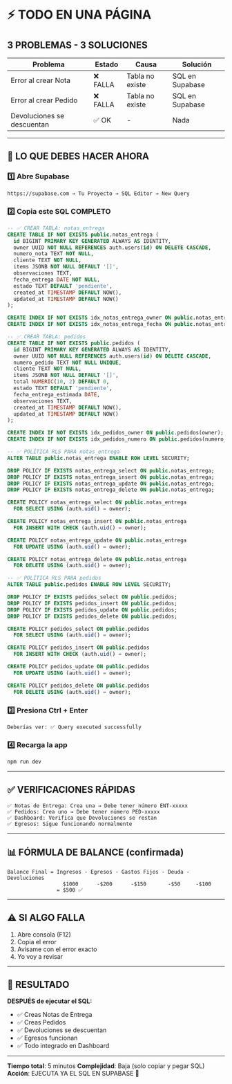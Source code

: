 # ⚡ TODO EN UNA PÁGINA

## 3 PROBLEMAS - 3 SOLUCIONES

| Problema | Estado | Causa | Solución |
|----------|--------|-------|----------|
| Error al crear Nota | ❌ FALLA | Tabla no existe | SQL en Supabase |
| Error al crear Pedido | ❌ FALLA | Tabla no existe | SQL en Supabase |
| Devoluciones se descuentan | ✅ OK | - | Nada |

---

## 🚀 LO QUE DEBES HACER AHORA

### 1️⃣ Abre Supabase
```
https://supabase.com → Tu Proyecto → SQL Editor → New Query
```

### 2️⃣ Copia este SQL COMPLETO

```sql
-- ✅ CREAR TABLA: notas_entrega
CREATE TABLE IF NOT EXISTS public.notas_entrega (
  id BIGINT PRIMARY KEY GENERATED ALWAYS AS IDENTITY,
  owner UUID NOT NULL REFERENCES auth.users(id) ON DELETE CASCADE,
  numero_nota TEXT NOT NULL,
  cliente TEXT NOT NULL,
  items JSONB NOT NULL DEFAULT '[]',
  observaciones TEXT,
  fecha_entrega DATE NOT NULL,
  estado TEXT DEFAULT 'pendiente',
  created_at TIMESTAMP DEFAULT NOW(),
  updated_at TIMESTAMP DEFAULT NOW()
);

CREATE INDEX IF NOT EXISTS idx_notas_entrega_owner ON public.notas_entrega(owner);
CREATE INDEX IF NOT EXISTS idx_notas_entrega_fecha ON public.notas_entrega(fecha_entrega);

-- ✅ CREAR TABLA: pedidos
CREATE TABLE IF NOT EXISTS public.pedidos (
  id BIGINT PRIMARY KEY GENERATED ALWAYS AS IDENTITY,
  owner UUID NOT NULL REFERENCES auth.users(id) ON DELETE CASCADE,
  numero_pedido TEXT NOT NULL UNIQUE,
  cliente TEXT NOT NULL,
  items JSONB NOT NULL DEFAULT '[]',
  total NUMERIC(10, 2) DEFAULT 0,
  estado TEXT DEFAULT 'pendiente',
  fecha_entrega_estimada DATE,
  observaciones TEXT,
  created_at TIMESTAMP DEFAULT NOW(),
  updated_at TIMESTAMP DEFAULT NOW()
);

CREATE INDEX IF NOT EXISTS idx_pedidos_owner ON public.pedidos(owner);
CREATE INDEX IF NOT EXISTS idx_pedidos_numero ON public.pedidos(numero_pedido);

-- ✅ POLÍTICA RLS PARA notas_entrega
ALTER TABLE public.notas_entrega ENABLE ROW LEVEL SECURITY;

DROP POLICY IF EXISTS notas_entrega_select ON public.notas_entrega;
DROP POLICY IF EXISTS notas_entrega_insert ON public.notas_entrega;
DROP POLICY IF EXISTS notas_entrega_update ON public.notas_entrega;
DROP POLICY IF EXISTS notas_entrega_delete ON public.notas_entrega;

CREATE POLICY notas_entrega_select ON public.notas_entrega
  FOR SELECT USING (auth.uid() = owner);

CREATE POLICY notas_entrega_insert ON public.notas_entrega
  FOR INSERT WITH CHECK (auth.uid() = owner);

CREATE POLICY notas_entrega_update ON public.notas_entrega
  FOR UPDATE USING (auth.uid() = owner);

CREATE POLICY notas_entrega_delete ON public.notas_entrega
  FOR DELETE USING (auth.uid() = owner);

-- ✅ POLÍTICA RLS PARA pedidos
ALTER TABLE public.pedidos ENABLE ROW LEVEL SECURITY;

DROP POLICY IF EXISTS pedidos_select ON public.pedidos;
DROP POLICY IF EXISTS pedidos_insert ON public.pedidos;
DROP POLICY IF EXISTS pedidos_update ON public.pedidos;
DROP POLICY IF EXISTS pedidos_delete ON public.pedidos;

CREATE POLICY pedidos_select ON public.pedidos
  FOR SELECT USING (auth.uid() = owner);

CREATE POLICY pedidos_insert ON public.pedidos
  FOR INSERT WITH CHECK (auth.uid() = owner);

CREATE POLICY pedidos_update ON public.pedidos
  FOR UPDATE USING (auth.uid() = owner);

CREATE POLICY pedidos_delete ON public.pedidos
  FOR DELETE USING (auth.uid() = owner);
```

### 3️⃣ Presiona Ctrl + Enter
```
Deberías ver: ✅ Query executed successfully
```

### 4️⃣ Recarga la app
```powershell
npm run dev
```

---

## ✅ VERIFICACIONES RÁPIDAS

```
✅ Notas de Entrega: Crea una → Debe tener número ENT-xxxxx
✅ Pedidos: Crea uno → Debe tener número PED-xxxxx
✅ Dashboard: Verifica que Devoluciones se restan
✅ Egresos: Sigue funcionando normalmente
```

---

## 📊 FÓRMULA DE BALANCE (confirmada)

```
Balance Final = Ingresos - Egresos - Gastos Fijos - Deuda - Devoluciones
                  $1000      -$200      -$150       -$50     -$100
                = $500 ✅
```

---

## ⚠️ SI ALGO FALLA

1. Abre consola (F12)
2. Copia el error
3. Avísame con el error exacto
4. Yo voy a revisar

---

## 🎯 RESULTADO

**DESPUÉS de ejecutar el SQL:**

- ✅ Creas Notas de Entrega
- ✅ Creas Pedidos
- ✅ Devoluciones se descuentan
- ✅ Egresos funcionan
- ✅ Todo integrado en Dashboard

---

**Tiempo total**: 5 minutos
**Complejidad**: Baja (solo copiar y pegar SQL)
**Acción**: EJECUTA YA EL SQL EN SUPABASE 🚀